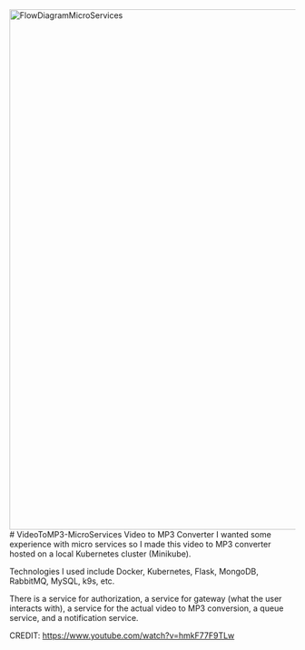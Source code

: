 <img width="917" alt="FlowDiagramMicroServices" src="https://github.com/ArnavM3434/VideoToMP3-MicroServices/assets/84486711/e6381594-72d3-440b-aa74-0b3c2ce3c70d">
# VideoToMP3-MicroServices
Video to MP3 Converter
I wanted some experience with micro services so I made this video to MP3 converter hosted on a local Kubernetes cluster (Minikube).

Technologies I used include Docker, Kubernetes, Flask, MongoDB, RabbitMQ, MySQL, k9s, etc.

There is a service for authorization, a service for gateway (what the user interacts with), a service for the actual video to MP3 conversion, a queue service, and a notification service.


CREDIT: https://www.youtube.com/watch?v=hmkF77F9TLw


